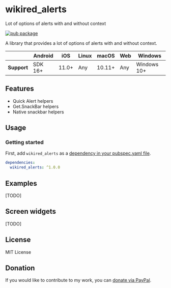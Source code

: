 <!--
This README describes the package. If you publish this package to pub.dev,
this README's contents appear on the landing page for your package.

For information about how to write a good package README, see the guide for
[writing package pages](https://dart.dev/guides/libraries/writing-package-pages).

For general information about developing packages, see the Dart guide for
[creating packages](https://dart.dev/guides/libraries/create-library-packages)
and the Flutter guide for
[developing packages and plugins](https://flutter.dev/developing-packages).

next release: include https://pub.dev/packages/toastification
-->

# wikired_alerts
Lot of options of alerts with and without context

[![pub package](https://img.shields.io/badge/PUB-1.0.0-blue)](https://pub.dev/packages/wikired_alerts)

A library that provides a lot of options of alerts with and without context.

|             | Android | iOS   | Linux | macOS  | Web | Windows     |
|-------------|---------|-------|-------|--------|-----|-------------|
| **Support** | SDK 16+ | 11.0+ | Any   | 10.11+ | Any | Windows 10+ |

## Features
  - Quick Alert helpers
  - Get.SnackBar helpers
  - Native snackbar helpers

## Usage

### Getting started

First, add `wikired_alerts` as a [dependency in your pubspec.yaml file](https://flutter.dev/platform-plugins/).


```yaml
dependencies:
  wikired_alerts: ^1.0.0
```

## Examples

[TODO]

## Screen widgets

[TODO]


## License
MIT License

## Donation
If you would like to contribute to my work, you can [donate via PayPal](https://paypal.me/wikired ).

